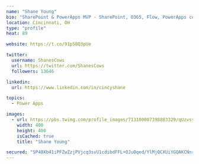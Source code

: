 ```yaml
---
name: "Shane Young"
bio: "SharePoint & PowerApps MVP - SharePoint, O365, Flow, PowerApps consulting? @PowerApps911 | Pure Snark? You found it."
location: Cincinnati, OH
type: "profile"
heat: 89

website: https://t.co/91p5BQ3pUe

twitter:
  username: ShanesCows
  url: https://twitter.com/ShanesCows
  followers: 13646

linkedin:
  url: https://www.linkedin.com/in/cincyshane

topics:
  - Power Apps

images:
  - url: https://pbs.twimg.com/profile_images/713100007398883329/qUzvsvQ3_400x400.jpg
    width: 400
    height: 400
    isCached: true
    title: "Shane Young"

secured: "SP40Xb41iPFZwZzjPVjcq3svU1cdibdFFL+OJuOqed/YlMjQCXUiYGQAKCNnrMSWgr3uprmB/VcRrWfT3/yRQQh2eSK/W66hLMkVXm5ny73YicKqmaGsVYERvZ4kaRMDAjLoZkJu9mMN73QIaf+PsTOKWEYPrXkAz6McJyadq4H95F8VggbeZezQhQ+YVAwQwSg7Q3DUo48KWREyHj21g6Jo9Jqpb8WEsse4Z+EAOrIg9nz/l/11J887FEBObLMck3Pm4tjYsy7jyq06N7fobEUQyPdDlGKpmp3DsBDHSDRL9qdUBhMX4D8jfkValAmUM2KzWJ2g86bcYc0zCFV8qlh1q1rwWAXJjTgWl+Ek1HA87WxJCKN+crExdfBJvv1/IKSYc4BRWP+ml6bKAiIbsD+4dW/rHvKsOJrSK8syspQ=;9QO31ii42TSuvuOMiydUXQ=="
---
```


